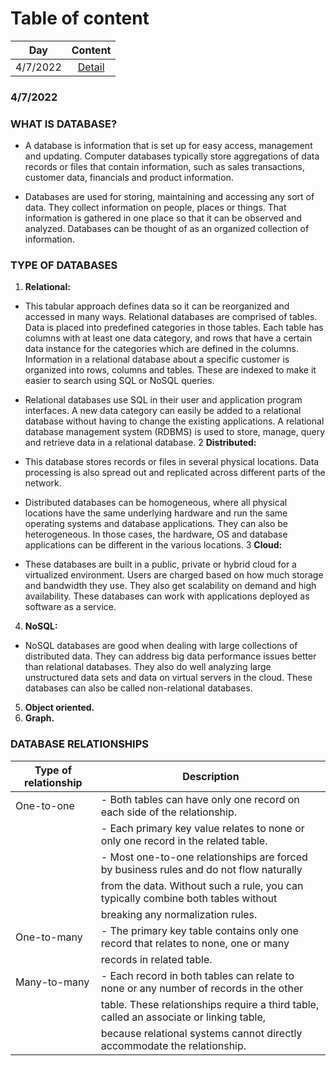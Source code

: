 # Table of content
  |          Day          | Content                        |
  | --------------------- |:------------------------------:|
  | 4/7/2022              | [Detail](#407)                 |


### 4/7/2022 <a name="407"></a>
### WHAT IS DATABASE?
- A database is information that is set up for easy access, management and updating. Computer databases typically store aggregations of data records or files that contain information, such as sales transactions, customer data, financials and product information.

- Databases are used for storing, maintaining and accessing any sort of data. They collect information on people, places or things. That information is gathered in one place so that it can be observed and analyzed. Databases can be thought of as an organized collection of information.

### TYPE OF DATABASES
1. **Relational:**
  - This tabular approach defines data so it can be reorganized and accessed in many ways. Relational databases are comprised of tables. Data is placed into predefined categories in those tables. Each table has columns with at least one data category, and rows that have a certain data instance for the categories which are defined in the columns. Information in a relational database about a specific customer is organized into rows, columns and tables. These are indexed to make it easier to search using SQL or NoSQL queries.
  - Relational databases use SQL in their user and application program interfaces. A new data category can easily be added to a relational database without having to change the existing applications. A relational database management system (RDBMS) is used to store, manage, query and retrieve data in a relational database.
2 **Distributed:**
  - This database stores records or files in several physical locations. Data processing is also spread out and replicated across different parts of the network.

  - Distributed databases can be homogeneous, where all physical locations have the same underlying hardware and run the same operating systems and database applications. They can also be heterogeneous. In those cases, the hardware, OS and database applications can be different in the various locations.
3 **Cloud:**
  - These databases are built in a public, private or hybrid cloud for a virtualized environment. Users are charged based on how much storage and bandwidth they use. They also get scalability on demand and high availability. These databases can work with applications deployed as software as a service.
4. **NoSQL:**
  - NoSQL databases are good when dealing with large collections of distributed data. They can address big data performance issues better than relational databases. They also do well analyzing large unstructured data sets and data on virtual servers in the cloud. These databases can also be called non-relational databases.
5. **Object oriented.**
6. **Graph.**

### DATABASE RELATIONSHIPS
  |     Type of relationship     | Description                                                                              |
  | ---------------------------- |------------------------------------------------------------------------------------------|
  | One-to-one                   | - Both tables can have only one record on each side of the relationship.                 |
  |                              | - Each primary key value relates to none or only one record in the related table.        |
  |                              | - Most one-to-one relationships are forced by business rules and do not flow naturally   |
  |                              | from the data. Without such a rule, you can typically combine both tables without        |
  |                              | breaking any normalization rules.                                                        |
  | One-to-many                  | - The primary key table contains only one record that relates to none, one or many       |
  |                              | records in related table.                                                                |
  |Many-to-many                  | - Each record in both tables can relate to none or any number of records in the other    |
  |                              | table. These relationships require a third table, called an associate or linking table,  |
  |                              | because relational systems cannot directly accommodate the relationship.                 |
